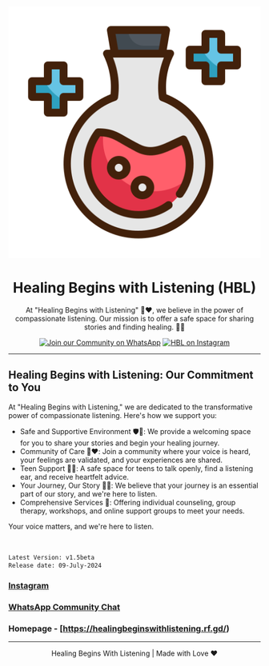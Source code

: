 <p align="center"><img src="https://raw.githubusercontent.com/zigzag-007/Healing-Begins-With-Listening/main/images/favicon.png" alt="HBL Logo"></p>

<h1 align="center">Healing Begins with Listening (HBL)</h1>

<p align="center">At "Healing Begins with Listening" 🦻❤️, we believe in the power of compassionate listening. Our mission is to offer a safe space for sharing stories and finding healing. 🌿💬</p>

<p align="center">
    <a href="https://chat.whatsapp.com/HOpNF17IrEHEGRIRYNLMSs"><img src="https://img.shields.io/badge/Join%20our%20community%20on%20WhatsApp-green?style=social&logo=whatsapp" alt="Join our Community on WhatsApp" title="Join our Community on WhatsApp"></a>
    <a href="https://www.instagram.com/healingbeginswithlistening2024/"><img src="https://img.shields.io/badge/Follow%20us%20on%20Instagram--blue?style=social&logo=instagram" alt="HBL on Instagram" title="HBL on Instagram"></a>
</p>

<hr>

## Healing Begins with Listening: Our Commitment to You

At "Healing Begins with Listening," we are dedicated to the transformative power of compassionate listening. Here's how we support you:

-   Safe and Supportive Environment 🛡️💬: We provide a welcoming space for you to share your stories and begin your healing journey.
-   Community of Care 👥❤️: Join a community where your voice is heard, your feelings are validated, and your experiences are shared.
-   Teen Support 👦👧: A safe space for teens to talk openly, find a listening ear, and receive heartfelt advice.
-   Your Journey, Our Story 📖✨: We believe that your journey is an essential part of our story, and we're here to listen.
-   Comprehensive Services 🌟: Offering individual counseling, group therapy, workshops, and online support groups to meet your needs.

Your voice matters, and we're here to listen.

</br>

```
Latest Version: v1.5beta
Release date: 09-July-2024
```

### [Instagram](https://www.instagram.com/healingbeginswithlistening2024/)
### [WhatsApp Community Chat](https://chat.whatsapp.com/HOpNF17IrEHEGRIRYNLMSs)
### Homepage - [https://healingbeginswithlistening.rf.gd/)

---

<p align="center"> Healing Begins With Listening | Made with Love ❤️</p>
